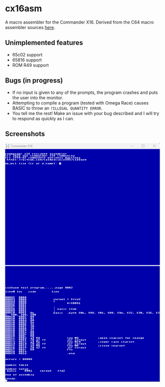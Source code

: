 # cx16asm
A macro assembler for the Commander X16. Derived from the C64 macro assembler sources [here](https://github.com/mist64/cbmsrc/tree/master/ASSEMBLER_C64_REC).

## Unimplemented features
 * 65c02 support
 * 65816 support
 * ROM R49 support

## Bugs (in progress)
 * If no input is given to any of the prompts, the program crashes and puts the user into the monitor.
 * Attempting to compile a program (tested with Omega Race) causes BASIC to throw an `?ILLEGAL QUANTITY ERROR`.
 * You tell me the rest! Make an issue with your bug described and I will try to respond as quickly as I can.

## Screenshots
![image](https://github.com/calmsacibis995/cx16asm/blob/main/pics/cx16asm.png)
![image](https://github.com/calmsacibis995/cx16asm/blob/main/pics/compile.png)
